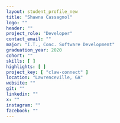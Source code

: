 ```yaml
---
layout: student_profile_new
title: "Shawna Cassagnol"
logo: ""
header: ""
project_role: "Developer"
contact_email: ""
major: "I.T., Conc. Software Development"
graduation_year: 2020
cohort: ""
skills: [ ]
highlights: [ ]
project_key: [ "claw-connect" ]
location: "Lawrenceville, GA"
website: ""
git: ""
linkedin: ""
x: ""
instagram: ""
facebook: ""
---
```

